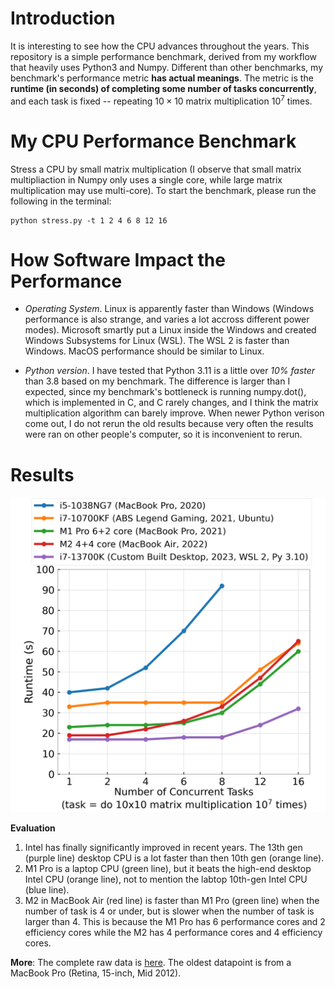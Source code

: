 # Introduction
It is interesting to see how the CPU advances throughout the years. This repository is a simple performance benchmark, derived from my workflow that heavily uses Python3 and Numpy. 
Different than other benchmarks, my benchmark's performance metric **has actual meanings**. The metric is the **runtime (in seconds) of completing some number of tasks concurrently**, and each task is fixed -- repeating $10\times10$ matrix multiplication $10^7$ times.

# My CPU Performance Benchmark
Stress a CPU by small matrix multiplication (I observe that small matrix multipliaction in Numpy only uses a single core, while large matrix multiplication may use multi-core). To start the benchmark, please run the following in the terminal:
```
python stress.py -t 1 2 4 6 8 12 16
```
# How Software Impact the Performance
- *Operating System*. Linux is apparently faster than Windows (Windows performance is also strange, and varies a lot accross different power modes). Microsoft smartly put a Linux inside the Windows and created Windows Subsystems for Linux (WSL). The WSL 2 is faster than Windows. MacOS performance should be similar to Linux.

- *Python version*. I have tested that Python 3.11 is a little over *10% faster* than 3.8 based on my benchmark. The difference is larger than I expected, since my benchmark's bottleneck is running numpy.dot(), which is implemented in C, and C rarely changes, and I think the matrix multiplication algorithm can barely improve. When newer Python verison come out, I do not rerun the old results because very often the results were ran on other people's computer, so it is inconvenient to rerun. 

# Results

![cpu_perf](cpu_perf.png)

**Evaluation**
1. Intel has finally significantly improved in recent years. The 13th gen (purple line) desktop CPU is a lot faster than then 10th gen (orange line).
2. M1 Pro is a laptop CPU (green line), but it beats the high-end desktop Intel CPU (orange line), not to mention the labtop 10th-gen Intel CPU (blue line). 
3. M2 in MacBook Air (red line) is faster than M1 Pro (green line) when the number of task is 4 or under, but is slower when the number of task is larger than 4. This is because the M1 Pro has 6 performance cores and 2 efficiency cores while the M2 has 4 performance cores and 4 efficiency cores.


**More**: The complete raw data is [here](results). The oldest datapoint is from a MacBook Pro (Retina, 15-inch, Mid 2012).
